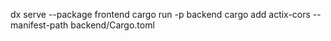 dx serve --package frontend
cargo run -p backend
cargo add actix-cors --manifest-path backend/Cargo.toml
